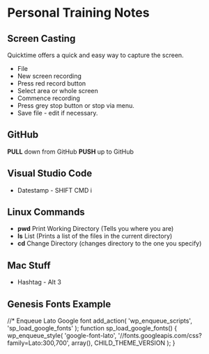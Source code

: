 # Personal Training Notes

## Screen Casting
Quicktime offers a quick and easy way to capture the screen. 
* File
* New screen recording
* Press red record button
* Select area or whole screen
* Commence recording
* Press grey stop button or stop via menu. 
* Save file - edit if necessary.


## GitHub
**PULL** down from GitHub
**PUSH** up to GitHub


## Visual Studio Code
* Datestamp - SHIFT CMD i


## Linux Commands
* **pwd** Print Working Directory (Tells you where you are)
* **ls** List (Prints a list of the files in the current directory)
* **cd** Change Directory (changes directory to the one you specify)

## Mac Stuff
* Hashtag - Alt 3

## Genesis Fonts Example
//* Enqueue Lato Google font
add_action( 'wp_enqueue_scripts', 'sp_load_google_fonts' );
function sp_load_google_fonts() {
	wp_enqueue_style( 'google-font-lato', '//fonts.googleapis.com/css?family=Lato:300,700', array(), CHILD_THEME_VERSION );
}
